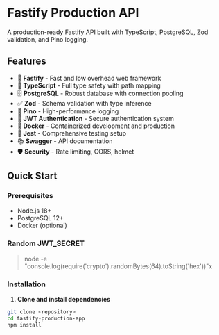 # Fastify Production API

A production-ready Fastify API built with TypeScript, PostgreSQL, Zod validation, and Pino logging.

## Features

- 🚀 **Fastify** - Fast and low overhead web framework
- 🔷 **TypeScript** - Full type safety with path mapping
- 🗄️ **PostgreSQL** - Robust database with connection pooling
- ✅ **Zod** - Schema validation with type inference
- 📝 **Pino** - High-performance logging
- 🔐 **JWT Authentication** - Secure authentication system
- 🐳 **Docker** - Containerized development and production
- 🧪 **Jest** - Comprehensive testing setup
- 📚 **Swagger** - API documentation
- 🛡️ **Security** - Rate limiting, CORS, helmet

## Quick Start

### Prerequisites

- Node.js 18+
- PostgreSQL 12+
- Docker (optional)

### Random JWT_SECRET
> node -e "console.log(require('crypto').randomBytes(64).toString('hex'))"x

### Installation

1. **Clone and install dependencies**
```bash
git clone <repository>
cd fastify-production-app
npm install
